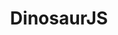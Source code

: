---
title: DinosaurJS
layout: conference.pug
index: dinosaurjsconf
conf_img: assets/images/logo-dinosaurjs.png
---